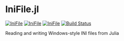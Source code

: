 # IniFile.jl

[![IniFile](http://pkg.julialang.org/badges/IniFile_0.4.svg)](http://pkg.julialang.org/?pkg=IniFile)
[![IniFile](http://pkg.julialang.org/badges/IniFile_0.5.svg)](http://pkg.julialang.org/?pkg=IniFile)
[![IniFile](http://pkg.julialang.org/badges/IniFile_0.6.svg)](http://pkg.julialang.org/?pkg=IniFile)
[![Build Status](https://travis-ci.org/JuliaIO/IniFile.jl.svg?branch=master)](https://travis-ci.org/JuliaIO/IniFile.jl)

Reading and writing Windows-style INI files from Julia
